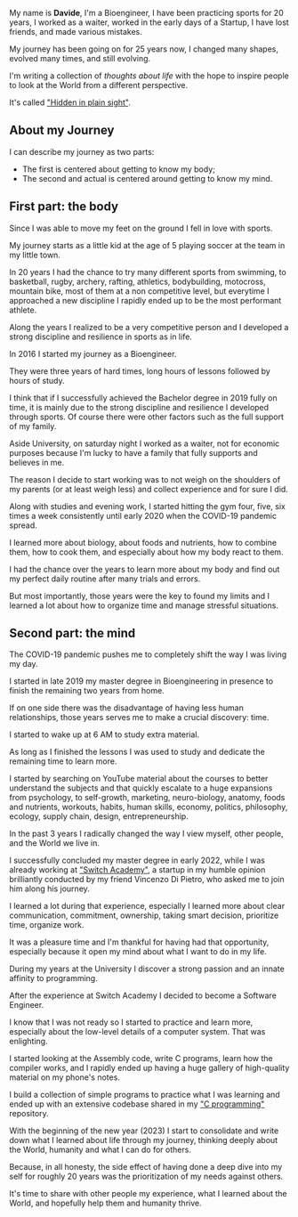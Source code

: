 My name is **Davide**, I'm a Bioengineer, I have been practicing sports for 20 years, I worked as a waiter, worked in the early days of a Startup, I have lost friends, and made various mistakes.

My journey has been going on for 25 years now, I changed many shapes, evolved many times, and still evolving.

I'm writing a collection of _thoughts about life_ with the hope to inspire people to look at the World from a different perspective.

It's called ["Hidden in plain sight"](https://github.com/davide-colombo/Hidden-in-Plain-Sight/blob/master/README.md).


## About my Journey

I can describe my journey as two parts:

- The first is centered about getting to know my body;
- The second and actual is centered around getting to know my mind.


## First part: the body

Since I was able to move my feet on the ground I fell in love with sports.

My journey starts as a little kid at the age of 5 playing soccer at the team in my little town.

In 20 years I had the chance to try many different sports from swimming, to basketball, rugby, archery, rafting, athletics, bodybuilding, motocross, mountain bike, most of them at a non competitive level, but everytime I approached a new discipline I rapidly ended up to be the most performant athlete.

Along the years I realized to be a very competitive person and I developed a strong discipline and resilience in sports as in life.

In 2016 I started my journey as a Bioengineer.

They were three years of hard times, long hours of lessons followed by hours of study.

I think that if I successfully achieved the Bachelor degree in 2019 fully on time, it is mainly due to the strong discipline and resilience I developed through sports. Of course there were other factors such as the full support of my family.

Aside University, on saturday night I worked as a waiter, not for economic purposes because I'm lucky to have a family that fully supports and believes in me.

The reason I decide to start working was to not weigh on the shoulders of my parents (or at least weigh less) and collect experience and for sure I did.

Along with studies and evening work, I started hitting the gym four, five, six times a week consistently until early 2020 when the COVID-19 pandemic spread.

I learned more about biology, about foods and nutrients, how to combine them, how to cook them, and especially about how my body react to them.

I had the chance over the years to learn more about my body and find out my perfect daily routine after many trials and errors.

But most importantly, those years were the key to found my limits and I learned a lot about how to organize time and manage stressful situations.


## Second part: the mind

The COVID-19 pandemic pushes me to completely shift the way I was living my day.

I started in late 2019 my master degree in Bioengineering in presence to finish the remaining two years from home.

If on one side there was the disadvantage of having less human relationships, those years serves me to make a crucial discovery: time.

I started to wake up at 6 AM to study extra material.

As long as I finished the lessons I was used to study and dedicate the remaining time to learn more.

I started by searching on YouTube material about the courses to better understand the subjects and that quickly escalate to a huge expansions from psychology, to self-growth, marketing, neuro-biology, anatomy, foods and nutrients, workouts, habits, human skills, economy, politics, philosophy, ecology, supply chain, design, entrepreneurship.

In the past 3 years I radically changed the way I view myself, other people, and the World we live in.

I successfully concluded my master degree in early 2022, while I was already working at ["Switch Academy"](https://switchacademy.com/), a startup in my humble opinion brilliantly conducted by my friend Vincenzo Di Pietro, who asked me to join him along his journey.

I learned a lot during that experience, especially I learned more about clear communication, commitment, ownership, taking smart decision, prioritize time, organize work.

It was a pleasure time and I'm thankful for having had that opportunity, especially because it open my mind about what I want to do in my life.

During my years at the University I discover a strong passion and an innate affinity to programming.

After the experience at Switch Academy I decided to become a Software Engineer.

I know that I was not ready so I started to practice and learn more, especially about the low-level details of a computer system. That was enlighting.

I started looking at the Assembly code, write C programs, learn how the compiler works, and I rapidly ended up having a huge gallery of high-quality material on my phone's notes.

I build a collection of simple programs to practice what I was learning and ended up with an extensive codebase shared in my ["C programming"](https://github.com/davide-colombo/cprogramming) repository.

With the beginning of the new year (2023) I start to consolidate and write down what I learned about life through my journey, thinking deeply about the World, humanity and what I can do for others.

Because, in all honesty, the side effect of having done a deep dive into my self for roughly 20 years was the prioritization of my needs against others.

It's time to share with other people my experience, what I learned about the World, and hopefully help them and humanity thrive.

